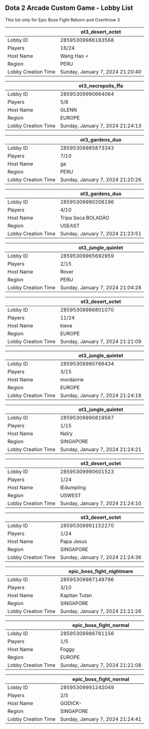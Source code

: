 ## Dota 2 Arcade Custom Game - Lobby List

This list only for Epic Boss Fight Reborn and Overthrow 3

|  | ot3_desert_octet |
| ------ | ------ |
| Lobby ID | 28595309986183568 |
| Players | 16/24 |
| Host Name | Wang Hao < |
| Region | PERU |
| Lobby Creation Time | Sunday, January 7, 2024 21:20:40 |


|  | ot3_necropolis_ffa |
| ------ | ------ |
| Lobby ID | 28595309990664064 |
| Players | 5/8 |
| Host Name | GLENN |
| Region | EUROPE |
| Lobby Creation Time | Sunday, January 7, 2024 21:24:13 |


|  | ot3_gardens_duo |
| ------ | ------ |
| Lobby ID | 28595309985873343 |
| Players | 7/10 |
| Host Name | ga |
| Region | PERU |
| Lobby Creation Time | Sunday, January 7, 2024 21:20:26 |


|  | ot3_gardens_duo |
| ------ | ------ |
| Lobby ID | 28595309990206196 |
| Players | 4/10 |
| Host Name | Tripa Seca BOLADÃO |
| Region | USEAST |
| Lobby Creation Time | Sunday, January 7, 2024 21:23:51 |


|  | ot3_jungle_quintet |
| ------ | ------ |
| Lobby ID | 28595309965692959 |
| Players | 2/15 |
| Host Name | Rover |
| Region | PERU |
| Lobby Creation Time | Sunday, January 7, 2024 21:04:28 |


|  | ot3_desert_octet |
| ------ | ------ |
| Lobby ID | 28595309986801070 |
| Players | 11/24 |
| Host Name | kieve |
| Region | EUROPE |
| Lobby Creation Time | Sunday, January 7, 2024 21:21:09 |


|  | ot3_jungle_quintet |
| ------ | ------ |
| Lobby ID | 28595309990766434 |
| Players | 3/15 |
| Host Name | mordanrie |
| Region | EUROPE |
| Lobby Creation Time | Sunday, January 7, 2024 21:24:18 |


|  | ot3_jungle_quintet |
| ------ | ------ |
| Lobby ID | 28595309990819567 |
| Players | 1/15 |
| Host Name | NaVy |
| Region | SINGAPORE |
| Lobby Creation Time | Sunday, January 7, 2024 21:24:21 |


|  | ot3_desert_octet |
| ------ | ------ |
| Lobby ID | 28595309990601523 |
| Players | 1/24 |
| Host Name | IEdumpling |
| Region | USWEST |
| Lobby Creation Time | Sunday, January 7, 2024 21:24:10 |


|  | ot3_desert_octet |
| ------ | ------ |
| Lobby ID | 28595309991152270 |
| Players | 1/24 |
| Host Name | Papa Jesus |
| Region | SINGAPORE |
| Lobby Creation Time | Sunday, January 7, 2024 21:24:36 |


|  | epic_boss_fight_nightmare |
| ------ | ------ |
| Lobby ID | 28595309987149786 |
| Players | 3/10 |
| Host Name | Kapitan Tutan |
| Region | SINGAPORE |
| Lobby Creation Time | Sunday, January 7, 2024 21:21:26 |


|  | epic_boss_fight_normal |
| ------ | ------ |
| Lobby ID | 28595309986761156 |
| Players | 1/5 |
| Host Name | Foggy |
| Region | EUROPE |
| Lobby Creation Time | Sunday, January 7, 2024 21:21:08 |


|  | epic_boss_fight_normal |
| ------ | ------ |
| Lobby ID | 28595309991242049 |
| Players | 2/5 |
| Host Name | GODICK- |
| Region | SINGAPORE |
| Lobby Creation Time | Sunday, January 7, 2024 21:24:41 |


